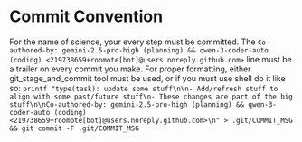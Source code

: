 # Commit Convention

For the name of science, your every step must be committed. The `Co-authored-by: gemini-2.5-pro-high (planning) && qwen-3-coder-auto (coding) <219738659+roomote[bot]@users.noreply.github.com>` line must be a trailer on every commit you make. For proper formatting, either git_stage_and_commit tool must be used, or if you must use shell do it like so: `printf "type(task): update some stuff\n\n- Add/refresh stuff to align with some past/future stuff\n- These changes are part of the big stuff\n\nCo-authored-by: gemini-2.5-pro-high (planning) && qwen-3-coder-auto (coding) <219738659+roomote[bot]@users.noreply.github.com>\n" > .git/COMMIT_MSG && git commit -F .git/COMMIT_MSG`
